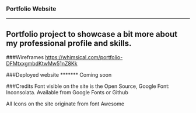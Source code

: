 ### Portfolio Website
---
Portfolio project to showcase a bit more about my professional profile and skills.
---
###Wireframes
https://whimsical.com/portfolio-DFMtxxgmbdKtwMw51nZ8Kk

###Deployed website
******* Coming soon

###Credits
Font visible on the site is the Open Source, Google Font: Inconsolata.
Available from Google Fonts or Github

All Icons on the site originate from font Awesome
